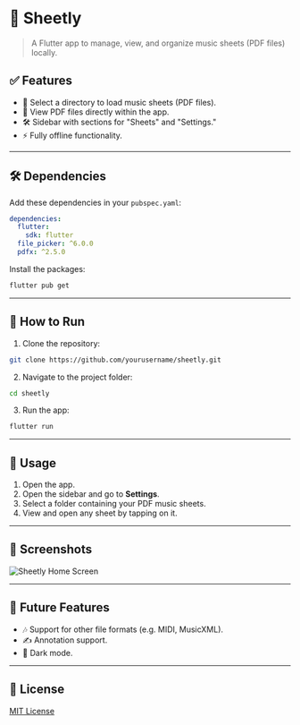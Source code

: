 # 🎵 Sheetly

> A Flutter app to manage, view, and organize music sheets (PDF files) locally.

## ✅ Features

- 📂 Select a directory to load music sheets (PDF files).
- 📄 View PDF files directly within the app.
- 🛠️ Sidebar with sections for "Sheets" and "Settings."
- ⚡ Fully offline functionality.

---

## 🛠️ Dependencies

Add these dependencies in your `pubspec.yaml`:

```yaml
dependencies:
  flutter:
    sdk: flutter
  file_picker: ^6.0.0
  pdfx: ^2.5.0
```

Install the packages:

```bash
flutter pub get
```

---

## 🚀 How to Run

1. Clone the repository:

```bash
git clone https://github.com/yourusername/sheetly.git
```

2. Navigate to the project folder:

```bash
cd sheetly
```

3. Run the app:

```bash
flutter run
```

---

## 📂 Usage

1. Open the app.
2. Open the sidebar and go to **Settings**.
3. Select a folder containing your PDF music sheets.
4. View and open any sheet by tapping on it.

---

## 📸 Screenshots

![Sheetly Home Screen](path_to_screenshot.png)

---

## 📌 Future Features

- 🎶 Support for other file formats (e.g. MIDI, MusicXML).
- ✍️ Annotation support.
- 🌙 Dark mode.

---

## 📝 License

[MIT License](LICENSE)

